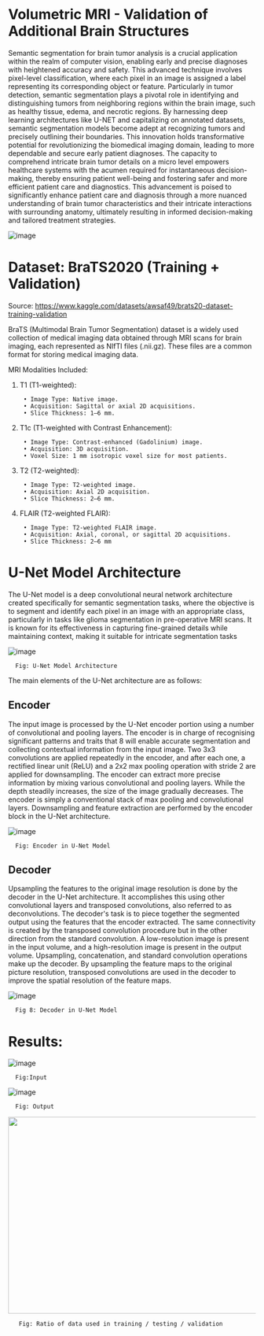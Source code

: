 # Volumetric MRI - Validation of Additional Brain Structures

Semantic segmentation for brain tumor analysis is a crucial application within the realm of computer vision, enabling early and precise diagnoses with heightened accuracy and safety. This advanced technique involves pixel-level classification, where each pixel in an image is assigned a label representing its corresponding object or feature. Particularly in tumor detection, semantic segmentation plays a pivotal role in identifying and distinguishing tumors from neighboring regions within the brain image, such as healthy tissue, edema, and necrotic regions. By harnessing deep learning architectures like U-NET and capitalizing on annotated datasets, semantic segmentation models become adept at recognizing tumors and precisely outlining their boundaries. This innovation holds transformative potential for revolutionizing the biomedical imaging domain, leading to more dependable and secure early patient diagnoses. The capacity to comprehend intricate brain tumor details on a micro level empowers healthcare systems with the acumen required for instantaneous decision-making, thereby ensuring patient well-being and fostering safer and more efficient patient care and diagnostics. This advancement is poised to significantly enhance patient care and diagnosis through a more nuanced understanding of brain tumor characteristics and their intricate interactions with surrounding anatomy, ultimately resulting in informed decision-making and tailored treatment strategies.

![image](https://github.com/Phirat-Passi/Volumetric-MRI-Validation-of-Additional-Brain-Structures/assets/67471222/2e6f906f-bc34-42c4-ab8e-ef71eb4d957f)

# Dataset: BraTS2020 (Training + Validation)

Source: https://www.kaggle.com/datasets/awsaf49/brats20-dataset-training-validation

BraTS (Multimodal Brain Tumor Segmentation) dataset is a widely used collection of medical imaging data obtained through MRI scans for brain                   imaging, each represented as NIfTI files (.nii.gz). These files are a common format for storing medical imaging data.

MRI Modalities Included:

1. T1 (T1-weighted):
   
        • Image Type: Native image.
        • Acquisition: Sagittal or axial 2D acquisitions.
        • Slice Thickness: 1–6 mm.

2. T1c (T1-weighted with Contrast Enhancement):
   
        • Image Type: Contrast-enhanced (Gadolinium) image.
        • Acquisition: 3D acquisition.
        • Voxel Size: 1 mm isotropic voxel size for most patients.

3. T2 (T2-weighted):
   
        • Image Type: T2-weighted image.
        • Acquisition: Axial 2D acquisition.
        • Slice Thickness: 2–6 mm.

4. FLAIR (T2-weighted FLAIR):

        • Image Type: T2-weighted FLAIR image.
        • Acquisition: Axial, coronal, or sagittal 2D acquisitions.
        • Slice Thickness: 2–6 mm

# U-Net Model Architecture

The U-Net model is a deep convolutional neural network architecture created specifically for semantic segmentation tasks, where the objective is to segment and identify each pixel in an image with an appropriate class, particularly in tasks like glioma segmentation in pre-operative MRI scans. It is known for its effectiveness in capturing fine-grained details while maintaining context, making it suitable for intricate segmentation tasks

![image](https://github.com/Phirat-Passi/Volumetric-MRI-Validation-of-Additional-Brain-Structures/assets/67471222/e518f3e6-11f2-48ed-b549-fe8ebaaac816)

      Fig: U-Net Model Architecture 

The main elements of the U-Net architecture are as follows:

## Encoder 

The input image is processed by the U-Net encoder portion using a number of convolutional and pooling layers. The encoder is in charge of recognising significant patterns and traits that 8 will enable accurate segmentation and collecting contextual information from the input image. Two 3x3 convolutions are applied repeatedly in the encoder, and after each one, a rectified linear unit (ReLU) and a 2x2 max pooling operation with stride 2 are applied for downsampling. The encoder can extract more precise information by mixing various convolutional and pooling layers. While the depth steadily increases, the size of the image gradually decreases. The encoder is simply a conventional stack of max pooling and convolutional layers. Downsampling and feature extraction are performed by the encoder block in the U-Net architecture.

![image](https://github.com/Phirat-Passi/Volumetric-MRI-Validation-of-Additional-Brain-Structures/assets/67471222/6b39d667-b966-41f0-9ca0-86c12d949c53)

      Fig: Encoder in U-Net Model

## Decoder 

Upsampling the features to the original image resolution is done by the decoder in the U-Net architecture. It accomplishes this using other convolutional layers and transposed convolutions, also referred to as deconvolutions. The decoder's task is to piece together the segmented output using the features that the encoder extracted. The same connectivity is created by the transposed convolution procedure but in the other direction from the standard convolution. A low-resolution image is present in the input volume, and a high-resolution image is present in the output volume. Upsampling, concatenation, and standard convolution operations make up the decoder. By upsampling the feature maps to the original picture resolution, transposed convolutions are used in the decoder to improve the spatial resolution of the feature maps.

![image](https://github.com/Phirat-Passi/Volumetric-MRI-Validation-of-Additional-Brain-Structures/assets/67471222/afef79fb-2cb3-4e67-b9f3-681e77b81a13)

      Fig 8: Decoder in U-Net Model

# Results:

![image](https://github.com/Phirat-Passi/Volumetric-MRI-Validation-of-Additional-Brain-Structures/assets/67471222/fe325387-6563-410d-bc75-a4946d605618)

      Fig:Input

![image](https://github.com/Phirat-Passi/Volumetric-MRI-Validation-of-Additional-Brain-Structures/assets/67471222/05cb69f4-2b92-4830-84bb-a0200db2285d)

      Fig: Output





<img src="https://github.com/Phirat-Passi/Volumetric-MRI-Validation-of-Additional-Brain-Structures/assets/67471222/6d2eaa26-637e-467e-90b1-f4eb1ce144df" width="700" height="400">

       Fig: Ratio of data used in training / testing / validation


